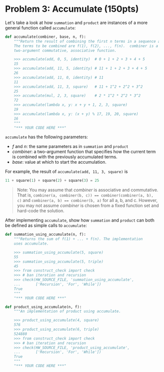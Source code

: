 # Problem 3: Accumulate (150pts)

Let's take a look at how `summation` and `product` are instances of a more general function called `accumulate`:

```python
def accumulate(combiner, base, n, f):
    """Return the result of combining the first n terms in a sequence and base.
    The terms to be combined are f(1), f(2), ..., f(n).  combiner is a
    two-argument commutative, associative function.

    >>> accumulate(add, 0, 5, identity)  # 0 + 1 + 2 + 3 + 4 + 5
    15
    >>> accumulate(add, 11, 5, identity) # 11 + 1 + 2 + 3 + 4 + 5
    26
    >>> accumulate(add, 11, 0, identity) # 11
    11
    >>> accumulate(add, 11, 3, square)   # 11 + 1^2 + 2^2 + 3^2
    25
    >>> accumulate(mul, 2, 3, square)    # 2 * 1^2 * 2^2 * 3^2
    72
    >>> accumulate(lambda x, y: x + y + 1, 2, 3, square)
    19
    >>> accumulate(lambda x, y: (x + y) % 17, 19, 20, square)
    16
    """
    "*** YOUR CODE HERE ***"
```

`accumulate` has the following parameters:

* _f_ and _n_: the same parameters as in `summation` and `product`
* _combiner_: a two-argument function that specifies how the current term is combined with the previously accumulated terms.
* _base_: value at which to start the accumulation.

For example, the result of `accumulate(add, 11, 3, square)` is

```python
11 + square(1) + square(2) + square(3) = 25
```

> Note: You may assume that _combiner_ is associative and commutative. That is, `combiner(a, combiner(b, c)) == combiner(combiner(a, b), c)` and `combiner(a, b) == combiner(b, a)` for all a, b, and c. However, you may not assume _combiner_ is chosen from a fixed function set and hard-code the solution.

After implementing `accumulate`, show how `summation` and `product` can both be defined as simple calls to `accumulate`:

```python
def summation_using_accumulate(n, f):
    """Returns the sum of f(1) + ... + f(n). The implementation
    uses accumulate.

    >>> summation_using_accumulate(5, square)
    55
    >>> summation_using_accumulate(5, triple)
    45
    >>> from construct_check import check
    >>> # ban iteration and recursion
    >>> check(HW_SOURCE_FILE, 'summation_using_accumulate',
    ...       ['Recursion', 'For', 'While'])
    True
    """
    "*** YOUR CODE HERE ***"

def product_using_accumulate(n, f):
    """An implementation of product using accumulate.

    >>> product_using_accumulate(4, square)
    576
    >>> product_using_accumulate(6, triple)
    524880
    >>> from construct_check import check
    >>> # ban iteration and recursion
    >>> check(HW_SOURCE_FILE, 'product_using_accumulate',
    ...       ['Recursion', 'For', 'While'])
    True
    """
    "*** YOUR CODE HERE ***"
```
